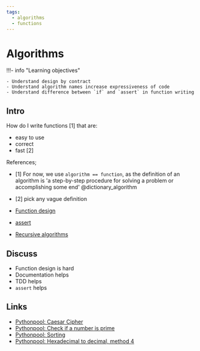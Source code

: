 ```yaml
---
tags:
  - algorithms
  - functions
---
```


# Algorithms

!!!- info "Learning objectives"

    - Understand design by contract
    - Understand algorithm names increase expressiveness of code
    - Understand difference between `if` and `assert` in function writing

## Intro

How do I write functions [1] that are:

- easy to use
- correct
- fast [2]

References;

- [1] For now, we use `algorithm == function`,
  as the definition of an algorithm is
  'a step-by-step procedure for solving a problem or
  accomplishing some end' @dictionary_algorithm
- [2] pick any vague definition

- [Function design](function_design.md)
- [assert](assert.md)
- [Recursive algorithms](recursive_algorithms.md)

## Discuss

- Function design is hard
- Documentation helps
- TDD helps
- `assert` helps

## Links

- [Pythonpool: Caesar Cipher](https://www.pythonpool.com/caesar-cipher-python/)
- [Pythonpool: Check if a number is prime](https://www.pythonpool.com/check-if-number-is-prime-in-python/)
- [Pythonpool: Sorting](https://www.pythonpool.com/sorting-techniques-using-python/)
- [Pythonpool: Hexadecimal to decimal, method 4](https://www.pythonpool.com/python-hexadecimal-to-decimal/)

